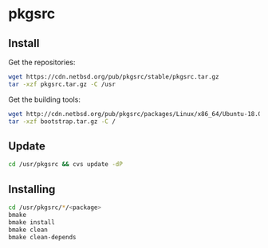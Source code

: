 # pkgsrc

## Install

Get the repositories:

```sh
wget https://cdn.netbsd.org/pub/pkgsrc/stable/pkgsrc.tar.gz
tar -xzf pkgsrc.tar.gz -C /usr
```

Get the building tools:

```sh
wget http://cdn.netbsd.org/pub/pkgsrc/packages/Linux/x86_64/Ubuntu-18.04_head/bootstrap.tar.gz
tar -xzf bootstrap.tar.gz -C /
```

## Update

```sh
cd /usr/pkgsrc && cvs update -dP
```

## Installing

```sh
cd /usr/pkgsrc/*/<package>
bmake
bmake install
bmake clean
bmake clean-depends
```
